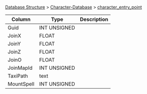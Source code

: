 [Database Structure](Database-Structure) > [Character-Database](Character-Database) > [character_entry_point](character_entry_point)

Column | Type | Description
--- | --- | ---
Guid | INT UNSIGNED | 
JoinX | FLOAT | 
JoinY | FLOAT | 
JoinZ | FLOAT | 
JoinO | FLOAT | 
JoinMapId | INT UNSIGNED | 
TaxiPath | text | 
MountSpell | INT UNSIGNED | 

